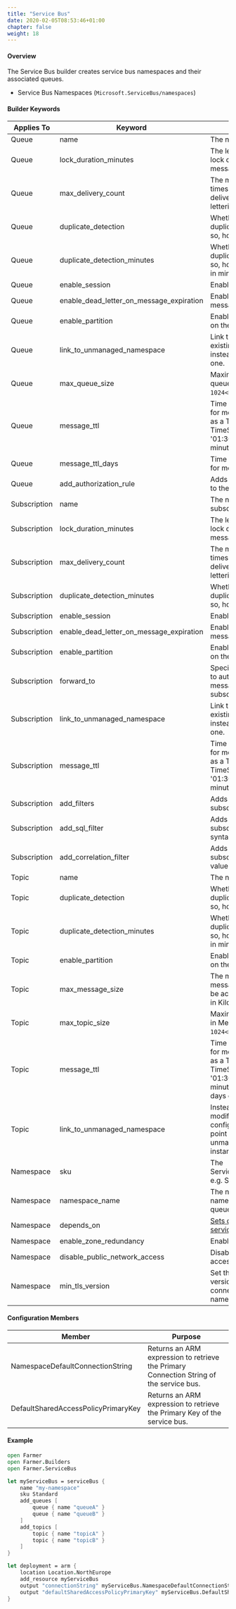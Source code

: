 ```yaml
---
title: "Service Bus"
date: 2020-02-05T08:53:46+01:00
chapter: false
weight: 18
---
```


#### Overview
The Service Bus builder creates service bus namespaces and their associated queues.

* Service Bus Namespaces (`Microsoft.ServiceBus/namespaces`)

#### Builder Keywords

| Applies To | Keyword | Purpose |
|-|-|-|
| Queue | name | The name of the queue. |
| Queue | lock_duration_minutes | The length of time that a lock can be held on a message. |
| Queue | max_delivery_count | The maximum number of times a message can be delivered before dead lettering. |
| Queue | duplicate_detection | Whether to enable duplicate detection, and if so, how long to check for. |
| Queue | duplicate_detection_minutes | Whether to enable duplicate detection, and if so, how long to check for in minutes. |
| Queue | enable_session | Enables session support. |
| Queue | enable_dead_letter_on_message_expiration | Enables dead lettering of messages that expire. |
| Queue | enable_partition | Enables partition support on the queue. |
| Queue | link_to_unmanaged_namespace | Link this queue to an existing namespace instead of creating a new one. |
| Queue | max_queue_size | Maximum size for the queue in Megabytes e.g. `1024<Mb>`. |
| Queue | message_ttl | Time To Live (TTL) value for messages expressed as a TimeSpan or a TimeSpan string, such as '01:30:00' 1 hour, 30 minutes. |
| Queue | message_ttl_days | Time To Live (TTL) value for messages in days. |
| Queue | add_authorization_rule | Adds an authorization rule to the queue. |
| Subscription | name | The name of the subscription. |
| Subscription | lock_duration_minutes | The length of time that a lock can be held on a message. |
| Subscription | max_delivery_count | The maximum number of times a message can be delivered before dead lettering. |
| Subscription | duplicate_detection_minutes | Whether to enable duplicate detection, and if so, how long to check for. |
| Subscription | enable_session | Enables session support. |
| Subscription | enable_dead_letter_on_message_expiration | Enables dead lettering of messages that expire. |
| Subscription | enable_partition | Enables partition support on the queue. |
| Subscription | forward_to | Specifies a queue or topic to automatically forward messages delivered to this subscription. |
| Subscription | link_to_unmanaged_namespace | Link this queue to an existing namespace instead of creating a new one. |
| Subscription | message_ttl | Time To Live (TTL) value for messages expressed as a TimeSpan or a TimeSpan string, such as '01:30:00' 1 hour, 30 minutes. |
| Subscription | add_filters | Adds multiple filters to a subscription |
| Subscription | add_sql_filter | Adds a filter to a subscription using SQL syntax. |
| Subscription | add_correlation_filter | Adds a filter to a subscription using header value correlation. |
| Topic | name | The name of the topic. |
| Topic | duplicate_detection | Whether to enable duplicate detection, and if so, how long to check for. |
| Topic | duplicate_detection_minutes | Whether to enable duplicate detection, and if so, how long to check for in minutes. |
| Topic | enable_partition | Enables partition support on the topic. |
| Topic | max_message_size | The maximum size of the message payload that can be accepted by the topic in Kilobytes e.g `1024<Kb>`. |
| Topic | max_topic_size | Maximum size for the topic in Megabytes e.g. `1024<Mb>`. |
| Topic | message_ttl | Time To Live (TTL) value for messages expressed as a TimeSpan or a TimeSpan string, such as '01:30:00' 1 hour, 30 minutes, or as an integer days e.g. `4<Days>`. |
| Topic | link_to_unmanaged_namespace | Instead of creating or modifying a namespace, configure this topic to point to another unmanaged namespace instance. |
| Namespace | sku | The ServiceBusNamespaceSku e.g. Standard |
| Namespace | namespace_name | The name of the namespace that holds the queue. |
| Namespace | depends_on | [Sets dependencies on the service bus namespace.](../../dependencies/) |
| Namespace | enable_zone_redundancy | Enables zone redundancy. |
| Namespace | disable_public_network_access | Disables public network access to the namespace. |
| Namespace | min_tls_version | Set the minimum TLS version for clients connecting to the namespace. |

#### Configuration Members

| Member | Purpose |
|-|-|
| NamespaceDefaultConnectionString  | Returns an ARM expression to retrieve the Primary Connection String of the service bus. |
| DefaultSharedAccessPolicyPrimaryKey | Returns an ARM expression to retrieve the Primary Key of the service bus. |

#### Example

```fsharp
open Farmer
open Farmer.Builders
open Farmer.ServiceBus

let myServiceBus = serviceBus {
    name "my-namespace"
    sku Standard
    add_queues [
        queue { name "queueA" }
        queue { name "queueB" }
    ]
    add_topics [
        topic { name "topicA" }
        topic { name "topicB" }
    ]
}

let deployment = arm {
    location Location.NorthEurope
    add_resource myServiceBus
    output "connectionString" myServiceBus.NamespaceDefaultConnectionString
    output "defaultSharedAccessPolicyPrimaryKey" myServiceBus.DefaultSharedAccessPolicyPrimaryKey
}
```
